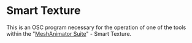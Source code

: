 # Smart Texture
 This is an OSC program necessary for the operation of one of the tools within the "[MeshAnimator Suite](https://github.com/Dahus/Smart-Texture)" - Smart Texture.

